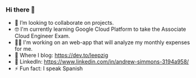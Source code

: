 ### Hi there 👋


- 👯 I’m looking to collaborate on projects.
- 🤓 I'm currently learning Google Cloud Platform to take the Associate Cloud Engineer Exam.
- 👨‍💻 I'm working on an web-app that will analyze my monthly expenses for me.
- 📝 Where I blog: https://dev.to/leepzig
- 🤝 LinkedIn: https://www.linkedin.com/in/andrew-simmons-3194a958/
- ⚡ Fun fact: I speak Spanish
